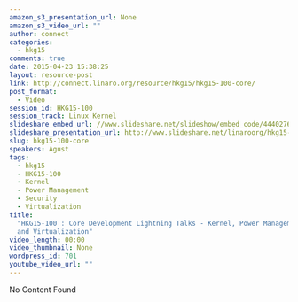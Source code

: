 ```yaml
---
amazon_s3_presentation_url: None
amazon_s3_video_url: ""
author: connect
categories:
  - hkg15
comments: true
date: 2015-04-23 15:38:25
layout: resource-post
link: http://connect.linaro.org/resource/hkg15/hkg15-100-core/
post_format:
  - Video
session_id: HKG15-100
session_track: Linux Kernel
slideshare_embed_url: //www.slideshare.net/slideshow/embed_code/44402760
slideshare_presentation_url: http://www.slideshare.net/linaroorg/hkg15-100-what-is-linaro-working-on-core-development-lightning-talks
slug: hkg15-100-core
speakers: Agust
tags:
  - hkg15
  - HKG15-100
  - Kernel
  - Power Management
  - Security
  - Virtualization
title:
  "HKG15-100 : Core Development Lightning Talks - Kernel, Power Management, Security
  and Virtualization"
video_length: 00:00
video_thumbnail: None
wordpress_id: 701
youtube_video_url: ""
---
```


No Content Found
